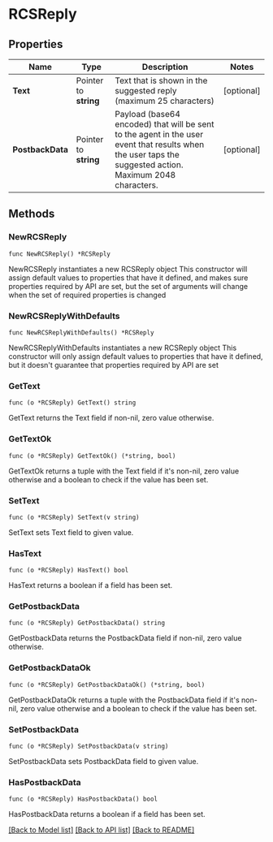 # RCSReply

## Properties

Name | Type | Description | Notes
------------ | ------------- | ------------- | -------------
**Text** | Pointer to **string** | Text that is shown in the suggested reply (maximum 25 characters) | [optional] 
**PostbackData** | Pointer to **string** | Payload (base64 encoded) that will be sent to the agent in the user event that results when the user taps the suggested action. Maximum 2048 characters. | [optional] 

## Methods

### NewRCSReply

`func NewRCSReply() *RCSReply`

NewRCSReply instantiates a new RCSReply object
This constructor will assign default values to properties that have it defined,
and makes sure properties required by API are set, but the set of arguments
will change when the set of required properties is changed

### NewRCSReplyWithDefaults

`func NewRCSReplyWithDefaults() *RCSReply`

NewRCSReplyWithDefaults instantiates a new RCSReply object
This constructor will only assign default values to properties that have it defined,
but it doesn't guarantee that properties required by API are set

### GetText

`func (o *RCSReply) GetText() string`

GetText returns the Text field if non-nil, zero value otherwise.

### GetTextOk

`func (o *RCSReply) GetTextOk() (*string, bool)`

GetTextOk returns a tuple with the Text field if it's non-nil, zero value otherwise
and a boolean to check if the value has been set.

### SetText

`func (o *RCSReply) SetText(v string)`

SetText sets Text field to given value.

### HasText

`func (o *RCSReply) HasText() bool`

HasText returns a boolean if a field has been set.

### GetPostbackData

`func (o *RCSReply) GetPostbackData() string`

GetPostbackData returns the PostbackData field if non-nil, zero value otherwise.

### GetPostbackDataOk

`func (o *RCSReply) GetPostbackDataOk() (*string, bool)`

GetPostbackDataOk returns a tuple with the PostbackData field if it's non-nil, zero value otherwise
and a boolean to check if the value has been set.

### SetPostbackData

`func (o *RCSReply) SetPostbackData(v string)`

SetPostbackData sets PostbackData field to given value.

### HasPostbackData

`func (o *RCSReply) HasPostbackData() bool`

HasPostbackData returns a boolean if a field has been set.


[[Back to Model list]](../README.md#documentation-for-models) [[Back to API list]](../README.md#documentation-for-api-endpoints) [[Back to README]](../README.md)


